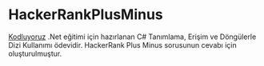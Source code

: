 # HackerRankPlusMinus
[Kodluyoruz](https://app.patika.dev/) .Net eğitimi için hazırlanan C# Tanımlama, Erişim ve Döngülerle Dizi Kullanımı ödevidir. HackerRank Plus Minus sorusunun cevabı için oluşturulmuştur.

